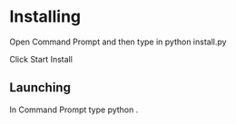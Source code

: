 # Installing

Open Command Prompt and then type in python install.py

Click Start Install

## Launching

In Command Prompt type python .
